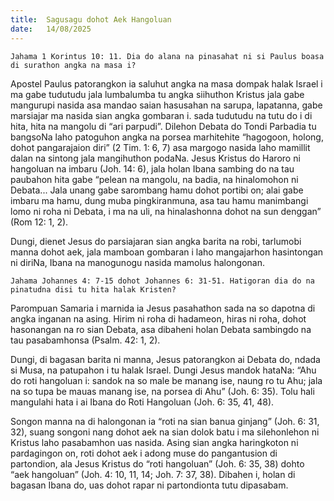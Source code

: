 ```yaml
---
title:  Sagusagu dohot Aek Hangoluan
date:   14/08/2025
---
```


`Jahama 1 Korintus 10: 11. Dia do alana na pinasahat ni si Paulus boasa di surathon angka na masa i?`

Apostel Paulus patorangkon ia saluhut angka na masa dompak halak Israel i ma gabe tudutudu jala lumbalumba tu angka siihuthon Kristus jala gabe mangurupi nasida asa mandao saian hasusahan na sarupa, lapatanna, gabe marsiajar ma nasida sian angka gombaran i. sada tudutudu na tutu do i di hita, hita na mangolu di “ari parpudi”. Dilehon Debata do Tondi Parbadia tu bangsoNa laho patoguhon angka na porsea marhitehite “hagogoon, holong, dohot pangarajaion diri” (2 Tim. 1: 6, 7) asa margogo nasida laho mamillit dalan na sintong jala mangihuthon podaNa. Jesus Kristus do Haroro ni hangoluan na imbaru (Joh. 14: 6), jala holan Ibana sambing do na tau paubahon hita gabe “pelean na mangolu, na badia, na hinalomohon ni Debata... Jala unang gabe sarombang hamu dohot portibi on; alai gabe imbaru ma hamu, dung muba pingkiranmuna, asa tau hamu manimbangi lomo ni roha ni Debata, i ma na uli, na hinalashonna dohot na sun denggan” (Rom 12: 1, 2).

Dungi, dienet Jesus do parsiajaran sian angka barita na robi, tarlumobi manna dohot aek, jala mamboan gombaran i laho mangajarhon hasintongan ni diriNa, Ibana na manogunogu nasida mamolus halongonan.

`Jahama Johannes 4: 7-15 dohot Johannes 6: 31-51. Hatigoran dia do na pinatudna disi tu hita halak Kristen?`

Parompuan Samaria i marnida ia Jesus pasahathon sada na so dapotna di angka inganan na asing. Hirim ni roha di hadameon, hiras ni roha, dohot hasonangan na ro sian Debata, asa dibaheni holan Debata sambingdo na tau pasabamhonsa (Psalm. 42: 1, 2).

Dungi, di bagasan barita ni manna, Jesus patorangkon ai Debata do, ndada si Musa, na patupahon i tu halak Israel. Dungi Jesus mandok hataNa: “Ahu do roti hangoluan i: sandok na so male be manang ise, naung ro tu Ahu; jala na so tupa be mauas manang ise, na porsea di Ahu” (Joh. 6: 35). Tolu hali mangulahi hata i ai Ibana do Roti Hangoluan (Joh. 6: 35, 41, 48).

Songon manna na di halongonan ia “roti na sian banua ginjang” (Joh. 6: 31, 32), suang songoni nang dohot aek na sian dolok batu i ma silehonlehon ni Kristus laho pasabamhon uas nasida. Asing sian angka haringkoton ni pardagingon on, roti dohot aek i adong muse do pangantusion di partondion, ala Jesus Kristus do “roti hangoluan” (Joh. 6: 35, 38) dohto “aek hangoluan” (Joh. 4: 10, 11, 14; Joh. 7: 37, 38). Dibahen i, holan di bagasan Ibana do, uas dohot rapar ni partondionta tutu dipasabam.